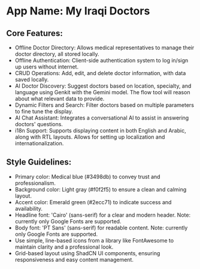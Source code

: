 # **App Name**: My Iraqi Doctors

## Core Features:

- Offline Doctor Directory: Allows medical representatives to manage their doctor directory, all stored locally.
- Offline Authentication: Client-side authentication system to log in/sign up users without internet.
- CRUD Operations: Add, edit, and delete doctor information, with data saved locally.
- AI Doctor Discovery: Suggest doctors based on location, specialty, and language using Genkit with the Gemini model. The flow tool will reason about what relevant data to provide.
- Dynamic Filters and Search: Filter doctors based on multiple parameters to fine tune the display.
- AI Chat Assistant: Integrates a conversational AI to assist in answering doctors' questions.
- i18n Support: Supports displaying content in both English and Arabic, along with RTL layouts. Allows for setting up localization and internationalization.

## Style Guidelines:

- Primary color: Medical blue (#3498db) to convey trust and professionalism.
- Background color: Light gray (#f0f2f5) to ensure a clean and calming layout.
- Accent color: Emerald green (#2ecc71) to indicate success and availability.
- Headline font: 'Cairo' (sans-serif) for a clear and modern header. Note: currently only Google Fonts are supported.
- Body font: 'PT Sans' (sans-serif) for readable content. Note: currently only Google Fonts are supported.
- Use simple, line-based icons from a library like FontAwesome to maintain clarity and a professional look.
- Grid-based layout using ShadCN UI components, ensuring responsiveness and easy content management.